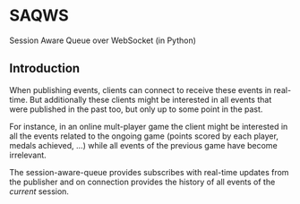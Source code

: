 # SAQWS

Session Aware Queue over WebSocket (in Python)

## Introduction

When publishing events, clients can connect to receive these events in real-time. But
additionally these clients might be interested in all events that were published in the
past too, but only up to some point in the past.

For instance, in an online mult-player game the client might be interested in all the 
events related to the ongoing game (points scored by each player, medals achieved, ...)
while all events of the previous game have become irrelevant.

The session-aware-queue provides subscribes with real-time updates from the publisher
and on connection provides the history of all events of the _current_ session.
